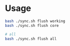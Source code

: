 # Usage

```bash
bash ./sync.sh flush working
bash ./sync.sh flush core

# all
bash ./sync.sh flush all
```
